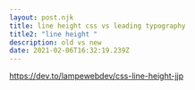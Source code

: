 ```yaml
---
layout: post.njk
title: line height css vs leading typography
title2: "line height "
description: old vs new
date: 2021-02-06T16:32:19.239Z
---
```

https://dev.to/lampewebdev/css-line-height-jjp